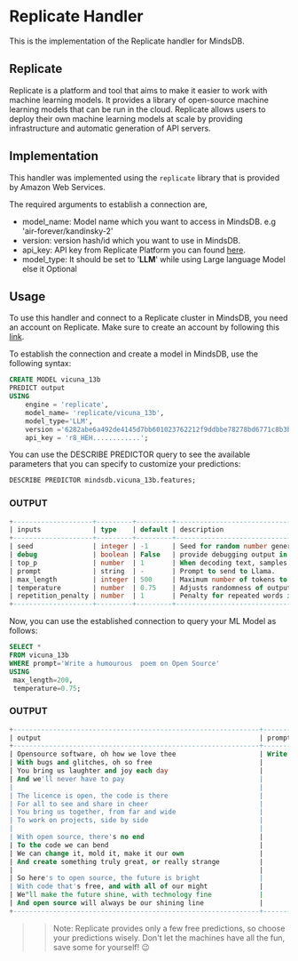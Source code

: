 # Replicate Handler

This is the implementation of the Replicate handler for MindsDB.

## Replicate
Replicate is a platform and tool that aims to make it easier to work with machine learning models. It provides a library of open-source machine learning models that can be run in the cloud. Replicate allows users to deploy their own machine learning models at scale by providing infrastructure and automatic generation of API servers.


## Implementation
This handler was implemented using the `replicate` library that is provided by Amazon Web Services.

The required arguments to establish a connection are,

* model_name: Model name which you want to access in MindsDB. e.g 'air-forever/kandinsky-2'
* version: version hash/id which you want to use in MindsDB.
* api_key: API key from Replicate Platform you can found [here](https://replicate.com/account/api-tokens).
* model_type: It should be set to '**LLM**' while using Large language Model else it Optional


## Usage
To use this handler and connect to a Replicate cluster in MindsDB, you need an account on Replicate. Make sure to create an account by following this [link](https://replicate.com/signin?next=/account/api-tokens).


To establish the connection and create a model in MindsDB, use the following syntax:
```sql
CREATE MODEL vicuna_13b
PREDICT output
USING
    engine = 'replicate',
    model_name= 'replicate/vicuna_13b',
    model_type='LLM',
    version ='6282abe6a492de4145d7bb601023762212f9ddbbe78278bd6771c8b3b2f2a13b',
    api_key = 'r8_HEH............';
```

You can use the DESCRIBE PREDICTOR query to see the available parameters that you can specify to customize your predictions:
```sql
DESCRIBE PREDICTOR mindsdb.vicuna_13b.features;
```

### OUTPUT
```sql
+--------------------+---------+---------+---------------------------------------------------------------------------------------------------------------------------------------+
| inputs             | type    | default | description                                                                                                                           |
+--------------------+---------+---------+---------------------------------------------------------------------------------------------------------------------------------------+
| seed               | integer | -1      | Seed for random number generator, for reproducibility                                                                                 |
| debug              | boolean | False   | provide debugging output in logs                                                                                                      |
| top_p              | number  | 1       | When decoding text, samples from the top p percentage of most likely tokens; lower to ignore less likely tokens                       |
| prompt             | string  | -       | Prompt to send to Llama.                                                                                                              |
| max_length         | integer | 500     | Maximum number of tokens to generate. A word is generally 2-3 tokens                                                                  |
| temperature        | number  | 0.75    | Adjusts randomness of outputs, greater than 1 is random and 0 is deterministic, 0.75 is a good starting value.                        |
| repetition_penalty | number  | 1       | Penalty for repeated words in generated text; 1 is no penalty, values greater than 1 discourage repetition, less than 1 encourage it. |
+--------------------+---------+---------+---------------------------------------------------------------------------------------------------------------------------------------+
```

Now, you can use the established connection to query your ML Model as follows:
```sql
SELECT *
FROM vicuna_13b
WHERE prompt='Write a humourous  poem on Open Source'
USING
 max_length=200,
 temperature=0.75;
```
### OUTPUT
```sql
+--------------------------------------------------------------+----------------------------------------+
| output                                                       | prompt                                 |
+--------------------------------------------------------------+----------------------------------------+
| Opensource software, oh how we love thee                     | Write a humourous  poem on Open Source |  
| With bugs and glitches, oh so free                           |                                        |  
| You bring us laughter and joy each day                       |                                        |  
| And we'll never have to pay                                  |                                        |  
|                                                              |                                        |  
| The licence is open, the code is there                       |                                        |  
| For all to see and share in cheer                            |                                        |  
| You bring us together, from far and wide                     |                                        |  
| To work on projects, side by side                            |                                        |  
|                                                              |                                        |  
| With open source, there's no end                             |                                        |  
| To the code we can bend                                      |                                        |  
| We can change it, mold it, make it our own                   |                                        |  
| And create something truly great, or really strange          |                                        |  
|                                                              |                                        |  
| So here's to open source, the future is bright               |                                        |  
| With code that's free, and with all of our might             |                                        |  
| We"ll make the future shine, with technology fine            |                                        |  
| And open source will always be our shining line              |                                        |  
+--------------------------------------------------------------+----------------------------------------+
```

>> Note: Replicate provides only a few free predictions, so choose your predictions wisely. Don't let the machines have all the fun, save some for yourself! 😉
